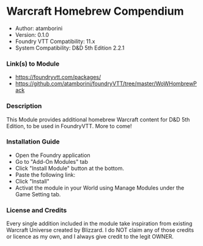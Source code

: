 # Warcraft Homebrew Compendium

* Author: atamborini
* Version: 0.1.0
* Foundry VTT Compatibility: 11.x
* System Compatibility: D&D 5th Edition 2.2.1
### Link(s) to Module
* https://foundryvtt.com/packages/
* https://github.com/atamborini/foundryVTT/tree/master/WoWHombrewPack

### Description
This Module provides additional homebrew Warcraft content for D&D 5th Edition, to be used in FoundryVTT. More to come!

### Installation Guide

* Open the Foundry application
* Go to "Add-On Modules" tab
* Click "Install Module" button at the bottom.
* Paste the following link: 
* Click "Install"
* Activat the module in your World using Manage Modules under the Game Setting tab.

### License and Credits
Every single addition included in the module take inspiration from existing Warcraft Universe created by Blizzard.
I do NOT claim any of those credits or licence as my own, and I always give credit to the legit OWNER.
